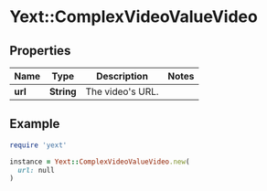 # Yext::ComplexVideoValueVideo

## Properties

| Name | Type | Description | Notes |
| ---- | ---- | ----------- | ----- |
| **url** | **String** | The video&#39;s URL. |  |

## Example

```ruby
require 'yext'

instance = Yext::ComplexVideoValueVideo.new(
  url: null
)
```

